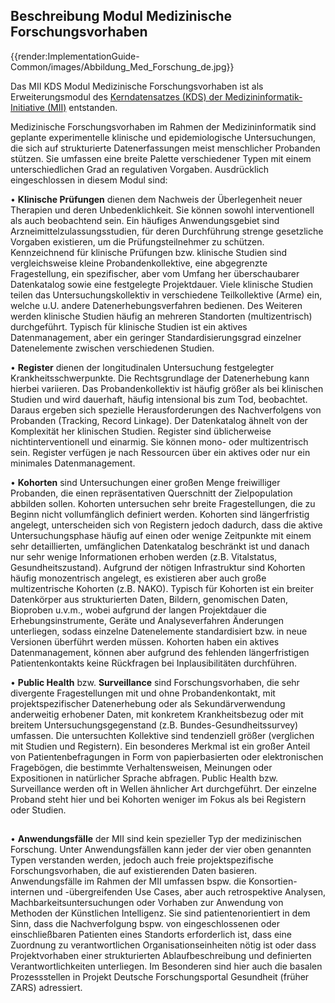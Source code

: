 ## Beschreibung Modul Medizinische Forschungsvorhaben

{{render:ImplementationGuide-Common/images/Abbildung_Med_Forschung_de.jpg}}

Das MII KDS Modul Medizinische Forschungsvorhaben ist als Erweiterungsmodul des [Kerndatensatzes (KDS) der Medizininformatik-Initiative (MII)](https://www.medizininformatik-initiative.de/de/der-kerndatensatz-der-medizininformatik-initiative) entstanden. 

Medizinische Forschungsvorhaben im Rahmen der Medizininformatik sind geplante experimentelle klinische und epidemiologische Untersuchungen, die sich auf strukturierte Datenerfassungen meist menschlicher Probanden stützen. Sie umfassen eine breite Palette verschiedener Typen mit einem unterschiedlichen Grad an regulativen Vorgaben. Ausdrücklich eingeschlossen in diesem Modul sind:

•	**Klinische Prüfungen** dienen dem Nachweis der Überlegenheit neuer Therapien und deren Unbedenklichkeit. Sie können sowohl interventionell als auch beobachtend sein. Ein häufiges Anwendungsgebiet sind Arzneimittelzulassungsstudien, für deren Durchführung strenge gesetzliche Vorgaben existieren, um die Prüfungsteilnehmer zu schützen. Kennzeichnend für klinische Prüfungen bzw. klinische Studien sind vergleichsweise kleine Probandenkollektive, eine abgegrenzte Fragestellung, ein spezifischer, aber vom Umfang her überschaubarer Datenkatalog sowie eine festgelegte Projektdauer. Viele klinische Studien teilen das Untersuchungskollektiv in verschiedene Teilkollektive (Arme) ein, welche u.U. andere Datenerhebungsverfahren bedienen. Des Weiteren werden klinische Studien häufig an mehreren Standorten (multizentrisch) durchgeführt. Typisch für klinische Studien ist ein aktives Datenmanagement, aber ein geringer Standardisierungsgrad einzelner Datenelemente zwischen verschiedenen Studien.

•	**Register** dienen der longitudinalen Untersuchung festgelegter Krankheitsschwerpunkte. Die Rechtsgrundlage der Datenerhebung kann hierbei variieren. Das Probandenkollektiv ist häufig größer als bei klinischen Studien und wird dauerhaft, häufig intensional bis zum Tod, beobachtet. Daraus ergeben sich spezielle Herausforderungen des Nachverfolgens von Probanden (Tracking, Record Linkage). Der Datenkatalog ähnelt von der Komplexität her klinischen Studien. Register sind üblicherweise nichtinterventionell und einarmig. Sie können mono- oder multizentrisch sein. Register verfügen je nach Ressourcen über ein aktives oder nur ein minimales Datenmanagement.

•	**Kohorten** sind Untersuchungen einer großen Menge freiwilliger Probanden, die einen repräsentativen Querschnitt der Zielpopulation abbilden sollen. Kohorten untersuchen sehr breite Fragestellungen, die zu Beginn nicht vollumfänglich definiert werden. Kohorten sind längerfristig angelegt, unterscheiden sich von Registern jedoch dadurch, dass die aktive Untersuchungsphase häufig auf einen oder wenige Zeitpunkte mit einem sehr detaillierten, umfänglichen Datenkatalog beschränkt ist und danach nur sehr wenige Informationen erhoben werden (z.B. Vitalstatus, Gesundheitszustand). Aufgrund der nötigen Infrastruktur sind Kohorten häufig monozentrisch angelegt, es existieren aber auch große multizentrische Kohorten (z.B. NAKO). Typisch für Kohorten ist ein breiter Datenkörper aus strukturierten Daten, Bildern, genomischen Daten, Bioproben u.v.m., wobei aufgrund der langen Projektdauer die Erhebungsinstrumente, Geräte und Analyseverfahren Änderungen unterliegen, sodass einzelne Datenelemente standardisiert bzw. in neue Versionen überführt werden müssen. Kohorten haben ein aktives Datenmanagement, können aber aufgrund des fehlenden längerfristigen Patientenkontakts keine Rückfragen bei Inplausibilitäten durchführen.

•	**Public Health** bzw. **Surveillance** sind Forschungsvorhaben, die sehr divergente Fragestellungen mit und ohne Probandenkontakt, mit projektspezifischer Datenerhebung oder als Sekundärverwendung anderweitig erhobener Daten, mit konkretem Krankheitsbezug oder mit breitem Untersuchungsgegenstand (z.B. Bundes-Gesundheitssurvey) umfassen. Die untersuchten Kollektive sind tendenziell größer (verglichen mit Studien und Registern). Ein besonderes Merkmal ist ein großer Anteil von Patientenbefragungen in Form von papierbasierten oder elektronischen Fragebögen, die bestimmte Verhaltensweisen, Meinungen oder Expositionen in natürlicher Sprache abfragen. Public Health bzw. Surveillance werden oft in Wellen ähnlicher Art durchgeführt. Der einzelne Proband steht hier und bei Kohorten weniger im Fokus als bei Registern oder Studien.
##
•	**Anwendungsfälle** der MII sind kein spezieller Typ der medizinischen Forschung. Unter Anwendungsfällen kann jeder der vier oben genannten Typen verstanden werden, jedoch auch freie projektspezifische Forschungsvorhaben, die auf existierenden Daten basieren. Anwendungsfälle im Rahmen der MII umfassen bspw. die Konsortien-internen und -übergreifenden Use Cases, aber auch retrospektive Analysen, Machbarkeitsuntersuchungen oder Vorhaben zur Anwendung von Methoden der Künstlichen Intelligenz. Sie sind patientenorientiert in dem Sinn, dass die Nachverfolgung bspw. von eingeschlossenen oder einschließbaren Patienten eines Standorts erforderlich ist, dass eine Zuordnung zu verantwortlichen Organisationseinheiten nötig ist oder dass Projektvorhaben einer strukturierten Ablaufbeschreibung und definierten Verantwortlichkeiten unterliegen. Im Besonderen sind hier auch die basalen Prozessstellen in Projekt Deutsche Forschungsportal Gesundheit (früher ZARS) adressiert.


